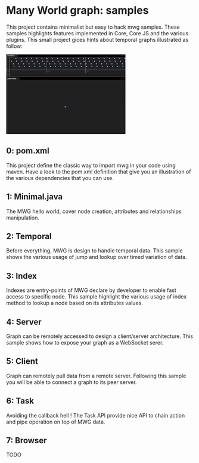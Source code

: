 # Many World graph: samples
This project contains minimalist but easy to hack mwg samples.
These samples highlights features implemented in Core, Core JS and the various plugins.
This small project gices hints about temporal graphs illustrated as follow:

![demo](demo.gif)

## 0: pom.xml
This project define the classic way to import mwg in your code using maven.
Have a look to the pom.xml definition that give you an illustration of the various dependencies that you can use.

## 1: Minimal.java
The MWG hello world, cover node creation, attributes and relationships manipulation.

## 2: Temporal
Before everything, MWG is design to handle temporal data.
This sample shows the various usage of jump and lookup over timed variation of data.

## 3: Index
Indexes are entry-points of MWG declare by developer to enable fast access to specific node.
This sample highlight the various usage of index method to lookup a node based on its attributes values.

## 4: Server
Graph can be remotely accessed to design a client/server architecture.
This sample shows how to expose your graph as a WebSocket serer.

## 5: Client
Graph can remotely pull data from a remote server.
Following this sample you will be able to connect a graph to its peer server.

## 6: Task

Avoiding the callback hell !
The Task API provide nice API to chain action and pipe operation on top of MWG data.

## 7: Browser

TODO
